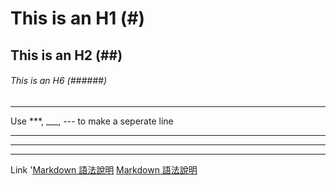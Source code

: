 # This is an H1 (#)
## This is an H2 (##)
###### This is an H6 (######)

***

Use ***, ___, --- to make a seperate line
***
____________________
----------------
Link
'[Markdown 語法說明](http://markdown.tw/ "Title")
[Markdown 語法說明](http://markdown.tw/ "Title")
